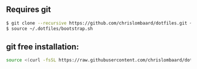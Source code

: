 ## Requires git
```sh
$ git clone --recursive https://github.com/chrislombaard/dotfiles.git ~/.dotfiles
$ source ~/.dotfiles/bootstrap.sh
```

## git free installation:
```sh
source <(curl -fsSL https://raw.githubusercontent.com/chrislombaard/dotfiles/master/bootstrap.sh)
```